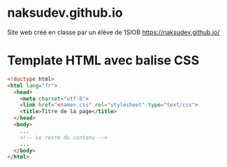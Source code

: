 # naksudev.github.io
Site web créé en classe par un élève de 1SIOB
https://naksudev.github.io/

# Template HTML avec balise CSS

```html
<!doctype html>
<html lang="fr">
  <head>
    <meta charset="utf-8">
    <link href="<name>.css" rel="stylesheet" type="text/css">
    <title>Titre de la page</title>
  </head>
  <body>
    ...
    <!-- Le reste du contenu -->
    ...
  </body>
</html>
```
